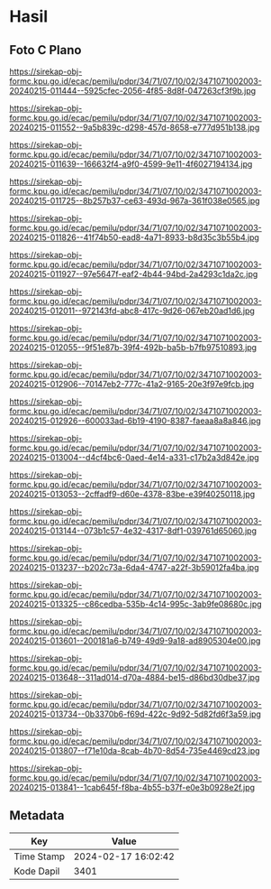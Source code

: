 # Hasil

## Foto C Plano

https://sirekap-obj-formc.kpu.go.id/ecac/pemilu/pdpr/34/71/07/10/02/3471071002003-20240215-011444--5925cfec-2056-4f85-8d8f-047263cf3f9b.jpg

https://sirekap-obj-formc.kpu.go.id/ecac/pemilu/pdpr/34/71/07/10/02/3471071002003-20240215-011552--9a5b839c-d298-457d-8658-e777d951b138.jpg

https://sirekap-obj-formc.kpu.go.id/ecac/pemilu/pdpr/34/71/07/10/02/3471071002003-20240215-011639--166632f4-a9f0-4599-9e11-4f6027194134.jpg

https://sirekap-obj-formc.kpu.go.id/ecac/pemilu/pdpr/34/71/07/10/02/3471071002003-20240215-011725--8b257b37-ce63-493d-967a-361f038e0565.jpg

https://sirekap-obj-formc.kpu.go.id/ecac/pemilu/pdpr/34/71/07/10/02/3471071002003-20240215-011826--41f74b50-ead8-4a71-8933-b8d35c3b55b4.jpg

https://sirekap-obj-formc.kpu.go.id/ecac/pemilu/pdpr/34/71/07/10/02/3471071002003-20240215-011927--97e5647f-eaf2-4b44-94bd-2a4293c1da2c.jpg

https://sirekap-obj-formc.kpu.go.id/ecac/pemilu/pdpr/34/71/07/10/02/3471071002003-20240215-012011--972143fd-abc8-417c-9d26-067eb20ad1d6.jpg

https://sirekap-obj-formc.kpu.go.id/ecac/pemilu/pdpr/34/71/07/10/02/3471071002003-20240215-012055--9f51e87b-39f4-492b-ba5b-b7fb97510893.jpg

https://sirekap-obj-formc.kpu.go.id/ecac/pemilu/pdpr/34/71/07/10/02/3471071002003-20240215-012906--70147eb2-777c-41a2-9165-20e3f97e9fcb.jpg

https://sirekap-obj-formc.kpu.go.id/ecac/pemilu/pdpr/34/71/07/10/02/3471071002003-20240215-012926--600033ad-6b19-4190-8387-faeaa8a8a846.jpg

https://sirekap-obj-formc.kpu.go.id/ecac/pemilu/pdpr/34/71/07/10/02/3471071002003-20240215-013004--d4cf4bc6-0aed-4e14-a331-c17b2a3d842e.jpg

https://sirekap-obj-formc.kpu.go.id/ecac/pemilu/pdpr/34/71/07/10/02/3471071002003-20240215-013053--2cffadf9-d60e-4378-83be-e39f40250118.jpg

https://sirekap-obj-formc.kpu.go.id/ecac/pemilu/pdpr/34/71/07/10/02/3471071002003-20240215-013144--073b1c57-4e32-4317-8df1-039761d65060.jpg

https://sirekap-obj-formc.kpu.go.id/ecac/pemilu/pdpr/34/71/07/10/02/3471071002003-20240215-013237--b202c73a-6da4-4747-a22f-3b59012fa4ba.jpg

https://sirekap-obj-formc.kpu.go.id/ecac/pemilu/pdpr/34/71/07/10/02/3471071002003-20240215-013325--c86cedba-535b-4c14-995c-3ab9fe08680c.jpg

https://sirekap-obj-formc.kpu.go.id/ecac/pemilu/pdpr/34/71/07/10/02/3471071002003-20240215-013601--200181a6-b749-49d9-9a18-ad8905304e00.jpg

https://sirekap-obj-formc.kpu.go.id/ecac/pemilu/pdpr/34/71/07/10/02/3471071002003-20240215-013648--311ad014-d70a-4884-be15-d86bd30dbe37.jpg

https://sirekap-obj-formc.kpu.go.id/ecac/pemilu/pdpr/34/71/07/10/02/3471071002003-20240215-013734--0b3370b6-f69d-422c-9d92-5d82fd6f3a59.jpg

https://sirekap-obj-formc.kpu.go.id/ecac/pemilu/pdpr/34/71/07/10/02/3471071002003-20240215-013807--f71e10da-8cab-4b70-8d54-735e4469cd23.jpg

https://sirekap-obj-formc.kpu.go.id/ecac/pemilu/pdpr/34/71/07/10/02/3471071002003-20240215-013841--1cab645f-f8ba-4b55-b37f-e0e3b0928e2f.jpg


## Metadata

| Key        | Value               |
| ---------- | ------------------- |
| Time Stamp | 2024-02-17 16:02:42 |
| Kode Dapil | 3401                |



